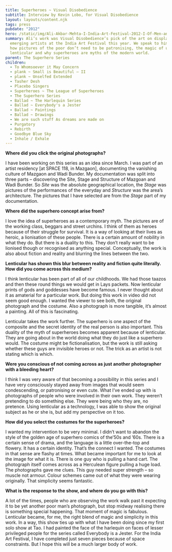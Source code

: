 ```yaml
---
title: Superheroes ~ Visual Disobedience
subtitle: Interview by Kevin Lobo, for Visual Disobedience
layout: layouts/content.njk
tags: press
pubdate: "2012"
hero: /static/img/Ali-Akbar-Mehta-I-India-Art-Festival-2012-I-Of-Men-and-Supermen-03,-Lenticular-and-vinyl-on-archival-mount,--88-x-114-cm,-edition-2_lo-res-for-web-1.jpg
summary: Ali’s work was Visual Disobedience’s pick of the art on display by
  emerging artists at the India Art Festival this year. We speak to him about
  how pictures of the poor don’t need to be patronising, the magic of using
  lenticular and why superheroes are myths of the modern world.
parent: The Superhero Series
children:
  - To Whomsoever it May Concern
  - plank ~ Small is Beautiful – II
  - plank ~ Unselfed Extended
  - Tasher Desh
  - Placebo Singers
  - Superheroes ~ The League of Superheroes
  - The Superhero Series
  - Ballad ~ The Harlequin Series
  - Ballad ~ Everybody's a Jester
  - Ballad ~ Paintings
  - Ballad ~ Drawings
  - We are such stuff As dreams are made on
  - Purgatory
  - Rebirth
  - Goodbye Blue Sky
  - Inhale / Exhale
---
```


**Where did you click the original photographs?**

I have been working on this series as an idea since March. I was part of an artist residency \[at SPACE 118, in Mazgaon], documenting the vanishing culture of Mazgaon and Wadi Bunder. My documentation was split into three parts – discovering the Site, Stage and Structure of Mazgoan and Wadi Bunder. So _Site_ was the absolute geographical location, the _Stage_ was pictures of the performances of the everyday and _Structure_ was the area’s architecture. The pictures that I have selected are from the _Stage_ part of my documentation.



**Where did the superhero concept arise from?**

I love the idea of superheroes as a contemporary myth. The pictures are of the working class, beggars and street urchins. I think of them as heroes because of their struggle for survival. It is a way of looking at their lives as heroic, a lionisation of these people. There is a certain amount of nobility in what they do. But there is a duality to this. They don’t really want to be lionised though or recognised as anything special. Conceptually, the work is also about fiction and reality and blurring the lines between the two.



**Lenticular has shown this blur between reality and fiction quite literally. How did you come across this medium?**

I think lenticular has been part of all of our childhoods. We had those taazos and then these round things we would get in Lays packets. Now lenticular prints of gods and goddesses have become famous. I never thought about it as amaterial for a particular work. But doing this work in video did not seem good enough. I wanted the viewer to see both, the original photograph and the costume. Also a photograph is more tangible, it’s almost a painting. All of this is fascinating.

Lenticular takes the work further. The superhero is one aspect of the composite and the secret identity of the real person is also important. This duality of the myth of superheroes becomes apparent because of lenticular. They are going about in the world doing what they do just like a superhero would. The costume might be fictionalisation, but the work is still asking whether these guys are invisible heroes or not. The trick as an artist is not stating which is which.



**Were you conscious of not coming across as just another photographer with a bleeding heart?**

I think I was very aware of that becoming a possibility in this series and I have very consciously stayed away from images that would seem condescending, or patronising or even cute. What I’ve ended up with is photographs of people who were involved in their own work. They weren’t pretending to do something else. They were being who they are, no pretence. Using lenticular as a technology, I was able to show the original subject as he or she is, but add my perspective on it too.



**How did you select the costumes for the superheroes?**

I wanted my intervention to be very minimal. I didn’t want to abandon the style of the golden age of superhero comics of the’50s and ’60s. There is a certain sense of drama, and the language is a little over-the-top and flowery. It has a certain identity. That’s the connect I wanted. The costumes in that sense are flashy at times. What became important for me to look at the image for what it is. There is one guy who is pulling a hand cart. The photograph itself comes across as a Herculean figure pulling a huge load. The photographs gave me clues. This guy needed super strength – so muscle not armour. Colour schemes came out of what they were wearing originally. That simplicity seems fantastic.



**What is the response to the show, and where do you go with this?**

A lot of the times, people who are observing the work walk past it expecting it to be yet another poor man’s photograph, but stop midway realising there is something special happening. That moment of magic is fabulous. Lenticular became, for me, the right blend of magic and simplicity in this work. In a way, this show ties up with what I have been doing since my first solo show at Tao. I had painted the face of the harlequin on faces of lesser privileged people for the series called Everybody is a Jester. For the India Art Festival, I have completed just seven pieces because of space constraints. But I hope this will be a much larger body of work.
